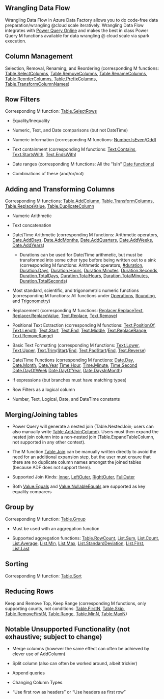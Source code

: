 Wrangling Data Flow
-------------------

Wrangling Data Flow in Azure Data Factory allows you to do code-free data
preparation/wrangling \@cloud scale iteratively. Wrangling Data Flow integrates
with [Power Query
Online](https://docs.microsoft.com/en-us/powerquery-m/power-query-m-reference)
and makes the best in class Power Query M functions available for data wrangling
\@ cloud scale via spark execution.

Column Management
-----------------

Selection, Removal, Renaming, and Reordering (corresponding M functions:
[Table.SelectColumns](https://docs.microsoft.com/en-us/powerquery-m/table-selectcolumns),
[Table.RemoveColumns](https://docs.microsoft.com/en-us/powerquery-m/table-removecolumns),
[Table.RenameColumns](https://docs.microsoft.com/en-us/powerquery-m/table-renamecolumns),
[Table.ReorderColumns](https://docs.microsoft.com/en-us/powerquery-m/table-reordercolumns),
[Table.PrefixColumns](https://docs.microsoft.com/en-us/powerquery-m/table-prefixcolumns),
[Table.TransformColumnNames](https://docs.microsoft.com/en-us/powerquery-m/table-transformcolumnnames))

Row Filters 
------------

Corresponding M function:
[Table.SelectRows](https://docs.microsoft.com/en-us/powerquery-m/table-selectrows)

-   Equality/Inequality

-   Numeric, Text, and Date comparisons (but not DateTime)

-   Numeric information (corresponding M functions: 
    [Number.IsEven](https://docs.microsoft.com/en-us/powerquery-m/number-iseven)/[Odd](https://docs.microsoft.com/en-us/powerquery-m/number-iseven))

-   Text containment (corresponding M functions:
    [Text.Contains](https://docs.microsoft.com/en-us/powerquery-m/text-contains),
    [Text.StartsWith](https://docs.microsoft.com/en-us/powerquery-m/text-startswith),
    [Text.EndsWith](https://docs.microsoft.com/en-us/powerquery-m/text-endswith))
    
-   Date ranges (corresponding M functions: All the "IsIn" [Date functions](https://docs.microsoft.com/en-us/powerquery-m/date-functions)) 

-   Combinations of these (and/or/not)

Adding and Transforming Columns 
--------------------------------

Corresponding M functions:
[Table.AddColumn](https://docs.microsoft.com/en-us/powerquery-m/table-addcolumn),
[Table.TransformColumns](https://docs.microsoft.com/en-us/powerquery-m/table-transformcolumns),
[Table.ReplaceValue](https://docs.microsoft.com/en-us/powerquery-m/table-replacevalue),
[Table.DuplicateColumn](https://docs.microsoft.com/en-us/powerquery-m/table-duplicatecolumn)

-   Numeric Arithmetic

-   Text concatenation

-   Date/Time Arithmetic (corresponding M functions:
    Arithmetic operators, 
    [Date.AddDays](https://docs.microsoft.com/en-us/powerquery-m/date-adddays),
    [Date.AddMonths](https://docs.microsoft.com/en-us/powerquery-m/date-addmonths),
    [Date.AddQuarters](https://docs.microsoft.com/en-us/powerquery-m/date-addquarters),
    [Date.AddWeeks](https://docs.microsoft.com/en-us/powerquery-m/date-addweeks),
    [Date.AddYears](https://docs.microsoft.com/en-us/powerquery-m/date-addyears))
     - Durations can be used for Date/Time arithmetic, but must be transformed into some other type before being written out to a sink (corresponding M functions:
       Arithmetic operators,
       [#duration](https://docs.microsoft.com/en-us/powerquery-m/sharpduration),
       [Duration.Days](https://docs.microsoft.com/en-us/powerquery-m/duration-days),
       [Duration.Hours](https://docs.microsoft.com/en-us/powerquery-m/duration-hours),
       [Duration.Minutes](https://docs.microsoft.com/en-us/powerquery-m/duration-minutes),
       [Duration.Seconds](https://docs.microsoft.com/en-us/powerquery-m/duration-seconds),
       [Duration.TotalDays](https://docs.microsoft.com/en-us/powerquery-m/duration-totaldays),
       [Duration.TotalHours](https://docs.microsoft.com/en-us/powerquery-m/duration-totalhours),
       [Duration.TotalMinutes](https://docs.microsoft.com/en-us/powerquery-m/duration-totalminutes),
       [Duration.TotalSeconds](https://docs.microsoft.com/en-us/powerquery-m/duration-totalseconds))    

-   Most standard, scientific, and trigonometric numeric functions
    (corresponding M functions: All functions under [Operations](https://docs.microsoft.com/en-us/powerquery-m/number-functions#operations),
    [Rounding](https://docs.microsoft.com/en-us/powerquery-m/number-functions#rounding),
    and [Trigonometry](https://docs.microsoft.com/en-us/powerquery-m/number-functions#trigonometry))

-   Replacement (corresponding M functions:
    [Replacer.ReplaceText](https://docs.microsoft.com/en-us/powerquery-m/replacer-replacetext),
    [Replacer.ReplaceValue](https://docs.microsoft.com/en-us/powerquery-m/replacer-replacevalue),
    [Text.Replace](https://docs.microsoft.com/en-us/powerquery-m/text-replace),
    [Text.Remove](https://docs.microsoft.com/en-us/powerquery-m/text-remove))

-   Positional Text Extraction (corresponding M functions:
    [Text.PositionOf](https://docs.microsoft.com/en-us/powerquery-m/text-positionof),
    [Text.Length](https://docs.microsoft.com/en-us/powerquery-m/text-length),
    [Text.Start](https://docs.microsoft.com/en-us/powerquery-m/text-start),
    [Text.End](https://docs.microsoft.com/en-us/powerquery-m/text-end),
    [Text.Middle](https://docs.microsoft.com/en-us/powerquery-m/text-middle),
    [Text.ReplaceRange](https://docs.microsoft.com/en-us/powerquery-m/text-replacerange),
    [Text.RemoveRange](https://docs.microsoft.com/en-us/powerquery-m/text-removerange))

-   Basic Text Formatting (corresponding M functions:
    [Text.Lower](https://docs.microsoft.com/en-us/powerquery-m/text-lower),
    [Text.Upper](https://docs.microsoft.com/en-us/powerquery-m/text-upper),
    [Text.Trim](https://docs.microsoft.com/en-us/powerquery-m/text-trim)/[Start](https://docs.microsoft.com/en-us/powerquery-m/text-trimstart)/[End](https://docs.microsoft.com/en-us/powerquery-m/text-trimend),
    [Text.PadStart](https://docs.microsoft.com/en-us/powerquery-m/text-padstart)/[End](https://docs.microsoft.com/en-us/powerquery-m/text-padend),
    [Text.Reverse](https://docs.microsoft.com/en-us/powerquery-m/text-reverse))
    
-   Date/Time Functions (corresponding M functions: 
    [Date.Day](https://docs.microsoft.com/en-us/powerquery-m/date-day),
    [Date.Month](https://docs.microsoft.com/en-us/powerquery-m/date-month),
    [Date.Year](https://docs.microsoft.com/en-us/powerquery-m/date-year)
    [Time.Hour](https://docs.microsoft.com/en-us/powerquery-m/time-hour),
    [Time.Minute](https://docs.microsoft.com/en-us/powerquery-m/time-minute),
    [Time.Second](https://docs.microsoft.com/en-us/powerquery-m/time-second)
    [Date.DayOfWeek](https://docs.microsoft.com/en-us/powerquery-m/date-dayofweek)
    [Date.DayOfYear](https://docs.microsoft.com/en-us/powerquery-m/date-dayofyear),
    [Date.DaysInMonth](https://docs.microsoft.com/en-us/powerquery-m/date-daysinmonth))

-   If expressions (but branches must have matching types)

-   Row Filters as a logical column

-   Number, Text, Logical, Date, and DateTime constants

Merging/Joining tables
----------------------

-   Power Query will generate a nested join (Table.NestedJoin; users can also
    manually write
    [Table.AddJoinColumn](https://docs.microsoft.com/en-us/powerquery-m/table-addjoincolumn)).
    Users must then expand the nested join column into a non-nested join
    (Table.ExpandTableColumn, not supported in any other context).

-   The M function
    [Table.Join](https://docs.microsoft.com/en-us/powerquery-m/table-join) can
    be manually written directly to avoid the need for an additional expansion
    step, but the user must ensure that there are no duplicate column names
    amongst the joined tables (because ADF does not support them).

-   Supported Join Kinds:
    [Inner](https://docs.microsoft.com/en-us/powerquery-m/joinkind-inner),
    [LeftOuter](https://docs.microsoft.com/en-us/powerquery-m/joinkind-leftouter),
    [RightOuter](https://docs.microsoft.com/en-us/powerquery-m/joinkind-rightouter),
    [FullOuter](https://docs.microsoft.com/en-us/powerquery-m/joinkind-fullouter)

-   Both
    [Value.Equals](https://docs.microsoft.com/en-us/powerquery-m/value-equals)
    and
    [Value.NullableEquals](https://docs.microsoft.com/en-us/powerquery-m/value-nullableequals)
    are supported as key equality comparers

Group by 
---------

Corresponding M function: [Table.Group](https://docs.microsoft.com/en-us/powerquery-m/table-group)

-   Must be used with an aggregation function

-   Supported aggregation functions:
    [Table.RowCount](https://docs.microsoft.com/en-us/powerquery-m/table-rowcount),
    [List.Sum](https://docs.microsoft.com/en-us/powerquery-m/list-sum),
    [List.Count](https://docs.microsoft.com/en-us/powerquery-m/list-count),
    [List.Average](https://docs.microsoft.com/en-us/powerquery-m/list-average),
    [List.Min](https://docs.microsoft.com/en-us/powerquery-m/list-min),
    [List.Max](https://docs.microsoft.com/en-us/powerquery-m/list-max),
    [List.StandardDeviation](https://docs.microsoft.com/en-us/powerquery-m/list-standarddeviation),
    [List.First](https://docs.microsoft.com/en-us/powerquery-m/list-first),
    [List.Last](https://docs.microsoft.com/en-us/powerquery-m/list-last)

Sorting 
--------

Corresponding M function: [Table.Sort](https://docs.microsoft.com/en-us/powerquery-m/table-sort)

Reducing Rows
-------------

Keep and Remove Top, Keep Range (corresponding M functions,
    only supporting counts, not conditions:
    [Table.FirstN](https://docs.microsoft.com/en-us/powerquery-m/table-firstn),
    [Table.Skip](https://docs.microsoft.com/en-us/powerquery-m/table-skip),
    [Table.RemoveFirstN](https://docs.microsoft.com/en-us/powerquery-m/table-removefirstn),
    [Table.Range](https://docs.microsoft.com/en-us/powerquery-m/table-range),
    [Table.MinN](https://docs.microsoft.com/en-us/powerquery-m/table-minn),
    [Table.MaxN](https://docs.microsoft.com/en-us/powerquery-m/table-maxn))

Notable Unsupported Functionality (not exhaustive; subject to change)
---------------------------------------------------------------------

-   Merge columns (however the same effect can often be achieved by clever use
    of AddColumn)

-   Split column (also can often be worked around, albeit trickier)

-   Append queries

-   Changing Column Types

-   “Use first row as headers” or “Use headers as first row”

